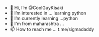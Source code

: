 - 👋 Hi, I’m @CoolGuyKisaki
- 👀 I’m interested in ... learning python
- 🌱 I’m currently learning ...python
- 💞️ I'm from maharashtra ...
- 📫 How to reach me ... t.me/sigmadaddy

<!---
CoolGuyKisaki/CoolGuyKisaki is a ✨ special ✨ repository because its `README.md` (this file) appears on your GitHub profile.
You can click the Preview link to take a look at your changes.
--->
